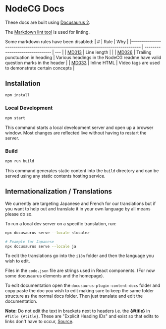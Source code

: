 # NodeCG Docs

These docs are built using [Docusaurus 2](https://v2.docusaurus.io/).

The [Markdown lint tool](https://github.com/DavidAnson/markdownlint) is used for linting.

Some markdown rules have been disabled:
| #                                                                                  | Rule                            | Why |
|----------------------------------------------------------------------------------- | ------------------------------- | --- |
| [MD013](https://github.com/DavidAnson/markdownlint/blob/master/doc/Rules.md#md013) | Line length                     |     |
| [MD026](https://github.com/DavidAnson/markdownlint/blob/master/doc/Rules.md#md026) | Trailing punctuation in heading | Various headings in the NodeCG readme have valid question marks in the header |
| [MD033](https://github.com/DavidAnson/markdownlint/blob/master/doc/Rules.md#md033) | Inline HTML                     | Video tags are used to demonstrate certain concepts |

## Installation

```bash
npm install
```

### Local Development

```bash
npm start
```

This command starts a local development server and open up a browser window. Most changes are reflected live without having to restart the server.

### Build

```bash
npm run build
```

This command generates static content into the `build` directory and can be served using any static contents hosting service.

## Internationalization / Translations

We currently are targeting Japanese and French for our translations but if you want to help out and translate it in your own language by all means please do so.

To run a local dev server on a specific translation, run:

```bash
npx docusaurus serve --locale <locale>

# Example for Japanese
npx docusaurus serve --locale ja
```

To edit the translations go into the `i18n` folder and then the language you wish to edit.

Files in the `code.json` file are strings used in React components. (For now some docusaurus elements and the homepage).

To edit documentation open the `docusaurus-plugin-content-docs` folder and copy paste the doc you wish to edit making sure to keep the same folder structure as the normal docs folder. Then just translate and edit the documentation.

**Note:** Do not edit the text in brackets next to headers i.e. the **{#title}** in `#Title {#title}`. These are "Explicit Heading IDs" and exist so that edits to links don't have to occur, [Source](https://docusaurus.io/docs/i18n/tutorial#translate-the-pages).
